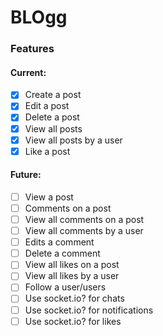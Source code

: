 # BLOgg
### Features
#### Current:
- [x] Create a post
- [x] Edit a post
- [x] Delete a post
- [x] View all posts
- [x] View all posts by a user
- [x] Like a post
#### Future:
- [ ] View a post
- [ ] Comments on a post
- [ ] View all comments on a post
- [ ] View all comments by a user
- [ ] Edits a comment
- [ ] Delete a comment
- [ ] View all likes on a post
- [ ] View all likes by a user
- [ ] Follow a user/users
- [ ] Use socket.io? for chats
- [ ] Use socket.io? for notifications
- [ ] Use socket.io? for likes